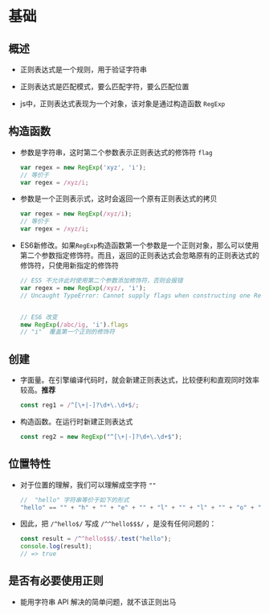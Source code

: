 # 基础

## 概述

- 正则表达式是一个规则，用于验证字符串

- 正则表达式是匹配模式，要么匹配字符，要么匹配位置

- js中，正则表达式表现为一个对象，该对象是通过构造函数 `RegExp`

## 构造函数

- 参数是字符串，这时第二个参数表示正则表达式的修饰符 `flag`

    ```js
    var regex = new RegExp('xyz', 'i');
    // 等价于
    var regex = /xyz/i;
    ```

- 参数是一个正则表示式，这时会返回一个原有正则表达式的拷贝

    ```js
    var regex = new RegExp(/xyz/i);
    // 等价于
    var regex = /xyz/i;
    ```

- ES6新修改。如果`RegExp`构造函数第一个参数是一个正则对象，那么可以使用第二个参数指定修饰符。而且，返回的正则表达式会忽略原有的正则表达式的修饰符，只使用新指定的修饰符

    ```js
    // ES5 不允许此时使用第二个参数添加修饰符，否则会报错
    var regex = new RegExp(/xyz/, 'i');
    // Uncaught TypeError: Cannot supply flags when constructing one RegExp from another


    // ES6 改变
    new RegExp(/abc/ig, 'i').flags
    // "i"  覆盖第一个正则的修饰符

    ```

## 创建

- 字面量。在引擎编译代码时，就会新建正则表达式，比较便利和直观同时效率较高。**推荐**

    ```js
    const reg1 = /^[\+|-]?\d+\.\d+$/;
    ```

- 构造函数。在运行时新建正则表达式

    ```js
    const reg2 = new RegExp("^[\+|-]?\d+\.\d+$");
    ```

## 位置特性

- 对于位置的理解，我们可以理解成空字符 `""`

    ```js
    //  "hello" 字符串等价于如下的形式
    "hello" == "" + "h" + "" + "e" + "" + "l" + "" + "l" + "" + "o" + "";
    ```

- 因此，把 `/^hello$/` 写成 `/^^hello$$$/` ，是没有任何问题的：

    ```js
    const result = /^^hello$$$/.test("hello");
    console.log(result);
    // => true
    ```

## 是否有必要使用正则

- 能用字符串 API 解决的简单问题，就不该正则出马
